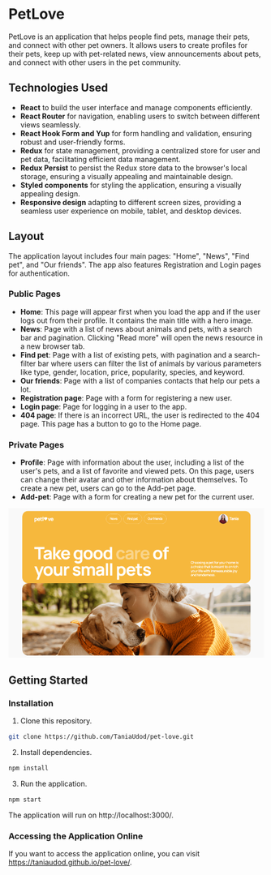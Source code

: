 # PetLove

PetLove is an application that helps people find pets, manage their pets, and connect with other pet owners. It allows users to create profiles for their pets, keep up with pet-related news, view announcements about pets, and connect with other users in the pet community.

## Technologies Used

- **React** to build the user interface and manage components efficiently.
- **React Router** for navigation, enabling users to switch between different views seamlessly.
- **React Hook Form and Yup** for form handling and validation, ensuring robust and user-friendly forms.
- **Redux** for state management, providing a centralized store for user and pet data, facilitating efficient data management.
- **Redux Persist** to persist the Redux store data to the browser's local storage, ensuring a visually appealing and maintainable design.
- **Styled components** for styling the application, ensuring a visually appealing design.
- **Responsive design** adapting to different screen sizes, providing a seamless user experience on mobile, tablet, and desktop devices.

## Layout

The application layout includes four main pages: "Home", "News", "Find pet", and "Our friends". The app also features Registration and Login pages for authentication.

### Public Pages

- **Home**: This page will appear first when you load the app and if the user logs out from their profile. It contains the main title with a hero image.
- **News**: Page with a list of news about animals and pets, with a search bar and pagination. Clicking "Read more" will open the news resource in a new browser tab.
- **Find pet**: Page with a list of existing pets, with pagination and a search-filter bar where users can filter the list of animals by various parameters like type, gender, location, price, popularity, species, and keyword.
- **Our friends**: Page with a list of companies contacts that help our pets a lot.
- **Registration page**: Page with a form for registering a new user.
- **Login page**: Page for logging in a user to the app.
- **404 page**: If there is an incorrect URL, the user is redirected to the 404 page. This page has a button to go to the Home page.

### Private Pages

- **Profile**: Page with information about the user, including a list of the user's pets, and a list of favorite and viewed pets. On this page, users can change their avatar and other information about themselves. To create a new pet, users can go to the Add-pet page.
- **Add-pet**: Page with a form for creating a new pet for the current user.

![README-img](./public/README-img.png)

## Getting Started

### Installation

1. Clone this repository.

```bash
git clone https://github.com/TaniaUdod/pet-love.git
```

2. Install dependencies.

```bash
npm install
```

3. Run the application.

```bash
npm start
```

The application will run on http://localhost:3000/.

### Accessing the Application Online

If you want to access the application online, you can visit
https://taniaudod.github.io/pet-love/.
